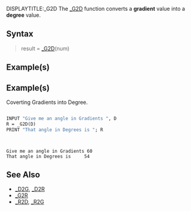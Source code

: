 DISPLAYTITLE:_G2D
The [_G2D](_G2D) function converts a **gradient** value into a **degree** value. 


## Syntax

>  result = [_G2D](_G2D)(num)


## Example(s)

## Example(s)
 Coverting Gradients into Degree.

```vb

INPUT "Give me an angle in Gradients ", D
R = _G2D(D)
PRINT "That angle in Degrees is "; R

```

```text


Give me an angle in Gradients 60
That angle in Degrees is     54

```



## See Also
 
* [_D2G](_D2G), [_D2R](_D2R)
* [_G2R](_G2R)
* [_R2D](_R2D), [_R2G](_R2G)




